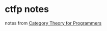 # ctfp notes

notes from
[Category Theory for Programmers](https://bartoszmilewski.com/2014/10/28/category-theory-for-programmers-the-preface/)
